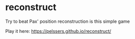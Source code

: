 # reconstruct
Try to beat Pax' position reconstruction is this simple game

Play it here:
https://pelssers.github.io/reconstruct/
